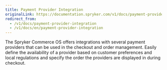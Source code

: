 ```yaml
---
title: Payment Provider Integration
originalLink: https://documentation.spryker.com/v1/docs/payment-provider-integration
redirect_from:
  - /v1/docs/payment-provider-integration
  - /v1/docs/en/payment-provider-integration
---
```


The Spryker Commerce OS offers integrations with several payment providers that can be used in the checkout and order management. Easily define the availability of a provider based on customer preferences and local regulations and specify the order the providers are displayed in during checkout.
